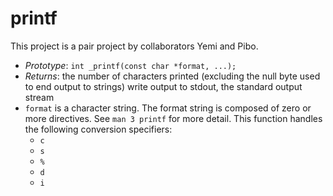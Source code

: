 # printf
This project is a pair project by collaborators Yemi and Pibo.

- *Prototype*: `int _printf(const char *format, ...);` 
- *Returns*: the number of characters printed (excluding the null byte used to end output to strings)
write output to stdout, the standard output stream
- `format` is a character string. The format string is composed of zero or more directives. See `man 3 printf` for more detail. This function handles the following conversion specifiers:
    - `c`
    - `s`
    - `%`
    - `d`
    - `i`



